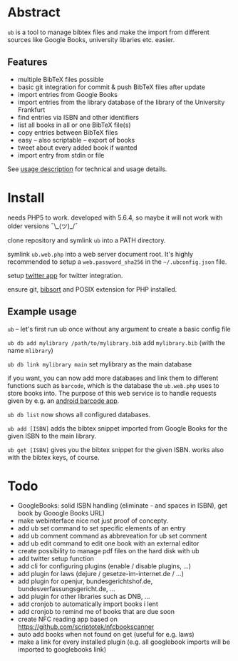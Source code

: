 # Abstract

`ub` is a tool to manage bibtex files and make the import from different sources
like Google Books, university libaries etc. easier.

## Features

* multiple BibTeX files possible
* basic git integration for commit & push BibTeX files after update
* import entries from Google Books
* import entries from the library database of the library of the University Frankfurt
* find entries via ISBN and other identifiers
* list all books in all or one BibTeX file(s)
* copy entries between BibTeX files
* easy – also scriptable – export of books
* tweet about every added book if wanted
* import entry from stdin or file

See [usage description](ub.usage.txt) for technical and usage details.

# Install

needs PHP5 to work. developed with 5.6.4, so maybe it will not work with older versions ¯\\\_(ツ)\_/¯

clone repository and symlink `ub` into a PATH directory.

symlink `ub.web.php` into a web server document root. It's highly recommended to setup a `web.password_sha256` in the `~/.ubconfig.json` file.

setup [twitter app](https://apps.twitter.com) for twitter integration.

ensure git, [bibsort](http://ftp.math.utah.edu/pub/bibsort/) and POSIX extension for PHP installed.

## Example usage

`ub` – let's first run ub once without any argument to create a basic config file

`ub db add mylibrary /path/to/mylibrary.bib` add `mylibrary.bib` (with the name `mlibrary`) 

`ub db link mylibrary main` set mylibrary as the main database

if you want, you can now add more databases and link them to different functions such as `barcode`, which is the database the `ub.web.php` uses to store books into. The purpose of this web service is to handle requests given by e.g. an [android barcode app](https://play.google.com/store/apps/details?id=com.google.zxing.client.android).

`ub db list` now shows all configured databases.

`ub add [ISBN]` adds the bibtex snippet imported from Google Books for the given ISBN to the main library.

`ub get [ISBN]` gives you the bibtex snippet for the given ISBN. works also with the bibtex keys, of course.

# Todo

* GoogleBooks: solid ISBN handling (eliminate - and spaces in ISBN), get book by Gooogle Books URL)
* make webinterface nice not just proof of concepty.
* add ub set command to set specific elements of an entry
* add ub comment command as abbreveation for ub set comment
* add ub edit command to edit one book with an external editor
* create possibility to manage pdf files on the hard disk with ub
* add twitter setup function
* add cli for configuring plugins (enable / disable plugins, …)
* add plugin for laws (dejure / gesetze-im-internet.de / …)
* add plugin for openjur, bundesgerichtshof.de, bundesverfassungsgericht.de, …
* add plugin for other libraries such as DNB, …
* add cronjob to automatically import books i lent
* add cronjob to remind me of books that are due soon 
* create NFC reading app based on https://github.com/scriptotek/nfcbookscanner
* auto add books when not found on get (useful for e.g. laws)
* make a link for every installed plugin (e.g. all googlebook imports will be imported to googlebooks link)
 
